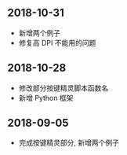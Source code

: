 
## 2018-10-31

- 新增两个例子
- 修复高 DPI 不能用的问题

## 2018-10-28

- 修改部分按键精灵脚本函数名
- 新增 Python 框架

## 2018-09-05

- 完成按键精灵部分, 新增两个例子
